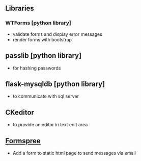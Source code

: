 ## Libraries

### WTForms [python library]
- validate forms and display error messages
- render forms with bootstrap

## passlib [python library]
- for hashing passwords

## flask-mysqldb [python library]
- to communicate with sql server

## CKeditor
- to provide an editor in text edit area

## [Formspree](https://formspree.io/)
- Add a form to static html page to send messages via email
